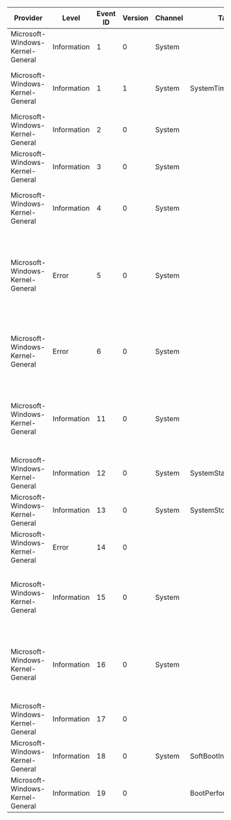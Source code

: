 Provider                          |  Level        |  Event ID  |  Version  |  Channel  |  Task                 |  Opcode  |  Keyword                              |  Message
----------------------------------|---------------|------------|-----------|-----------|-----------------------|----------|---------------------------------------|------------------------------------------------------------------------------------------------------------------------------------------
Microsoft-Windows-Kernel-General  |  Information  |  1         |  0        |  System   |                       |          |  Time                                 |  The system time has changed to {NewTime} from {OldTime}.
Microsoft-Windows-Kernel-General  |  Information  |  1         |  1        |  System   |  SystemTimeChange     |          |  Time                                 |  The system time has changed to {NewTime} from {OldTime}.Change Reason: {Reason}.
Microsoft-Windows-Kernel-General  |  Information  |  2         |  0        |  System   |                       |          |                                       |  License policy-cache corruption detected.
Microsoft-Windows-Kernel-General  |  Information  |  3         |  0        |  System   |                       |          |                                       |  License policy-cache corruption has been fixed.
Microsoft-Windows-Kernel-General  |  Information  |  4         |  0        |  System   |                       |          |                                       |  License policy-cache has expired because it was not updated within expected duration.
Microsoft-Windows-Kernel-General  |  Error        |  5         |  0        |  System   |                       |          |                                       |  {Registry Hive Recovered} Registry hive (file): '{ExtraString}' was corrupted and it has been recovered. Some data might have been lost.
Microsoft-Windows-Kernel-General  |  Error        |  6         |  0        |  System   |                       |          |                                       |  An I/O operation initiated by the Registry failed unrecoverably.The Registry could not flush hive (file): '{ExtraString}'.
Microsoft-Windows-Kernel-General  |  Information  |  11        |  0        |  System   |                       |          |                                       |  TxR init phase for hive {ExtraString} (TM: {TmId}, RM: {RmId}) finished with result={Status} (Internal code={InternalCode}).
Microsoft-Windows-Kernel-General  |  Information  |  12        |  0        |  System   |  SystemStart          |          |  BootPerformance                      |  The operating system started at system time {StartTime}.
Microsoft-Windows-Kernel-General  |  Information  |  13        |  0        |  System   |  SystemStop           |          |  BootPerformance                      |  The operating system is shutting down at system time {StopTime}.
Microsoft-Windows-Kernel-General  |  Error        |  14        |  0        |           |                       |          |  KERNEL_GENERAL_SECURITY_ACCESSCHECK  |
Microsoft-Windows-Kernel-General  |  Information  |  15        |  0        |  System   |                       |          |                                       |  Hive {HiveName} was reorganized with a starting size of {OriginalSize} bytes and an ending size of {NewSize} bytes.
Microsoft-Windows-Kernel-General  |  Information  |  16        |  0        |  System   |                       |          |                                       |  The access history in hive {HiveName} was cleared updating {KeysUpdated} keys and creating {DirtyPages} modified pages.
Microsoft-Windows-Kernel-General  |  Information  |  17        |  0        |           |                       |          |  KERNEL_GENERAL_TOKEN_SID_MANAGEMENT  |
Microsoft-Windows-Kernel-General  |  Information  |  18        |  0        |  System   |  SoftBootInfo         |          |  BootPerformance                      |  The operating system is starting after soft restart.
Microsoft-Windows-Kernel-General  |  Information  |  19        |  0        |           |  BootPerformanceData  |          |  BootPerformance                      |